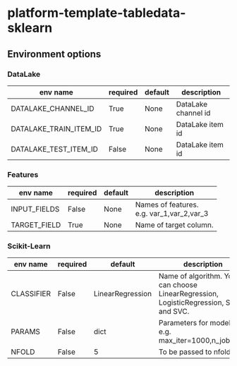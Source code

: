 # platform-template-tabledata-sklearn
## Environment options
### DataLake
env name|required|default|description
--------|--------|-------|-----------
DATALAKE_CHANNEL_ID|True|None|DataLake channel id
DATALAKE_TRAIN_ITEM_ID|True|None|DataLake item id
DATALAKE_TEST_ITEM_ID|False|None|DataLake item id

### Features
env name|required|default|description
--------|--------|-------|-----------
INPUT_FIELDS|False|None|Names of features. <br>e.g. var_1,var_2,var_3
TARGET_FIELD|True|None|Name of target column.


### Scikit-Learn
env name|required|default|description
--------|--------|-------|-----------
CLASSIFIER|False|LinearRegression|Name of algorithm. You can choose LinearRegression, LogisticRegression, SVR and SVC.
PARAMS|False|dict|Parameters for model. <br>e.g. max_iter=1000,n_jobs=-1
NFOLD|False|5|To be passed to nfold.

